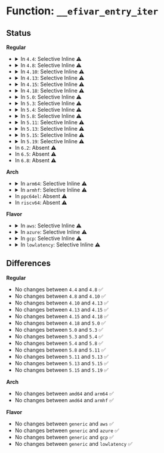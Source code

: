 # Function: <code>__efivar_entry_iter</code>

## Status
<b>Regular</b>
<ul>
<li>
<details>
<summary>In <code>4.4</code>: Selective Inline ⚠️</summary>

```c
int __efivar_entry_iter(int (*func)(struct efivar_entry *, void *), struct list_head *head, void *data, struct efivar_entry **prev);
```

**Collision:** Unique Global

**Inline:** Selective

**Transformation:** False

**Instances:**

```
In drivers/firmware/efi/vars.c (ffffffff816d0fa0)
Location: drivers/firmware/efi/vars.c:1029
Inline: True
Inline callers:
  - drivers/firmware/efi/vars.c:efivar_entry_iter
Direct callers:
  - fs/efivarfs/super.c:efivarfs_kill_sb
  - fs/efivarfs/super.c:efivarfs_fill_super
  - drivers/firmware/efi/efivars.c:efivars_sysfs_exit
```
**Symbols:**

```
ffffffff816d0fa0-ffffffff816d10c5: __efivar_entry_iter (STB_GLOBAL)
```
</details>
</li>
<li>
<details>
<summary>In <code>4.8</code>: Selective Inline ⚠️</summary>

```c
int __efivar_entry_iter(int (*func)(struct efivar_entry *, void *), struct list_head *head, void *data, struct efivar_entry **prev);
```

**Collision:** Unique Global

**Inline:** Selective

**Transformation:** False

**Instances:**

```
In drivers/firmware/efi/vars.c (ffffffff817347a5)
Location: drivers/firmware/efi/vars.c:1020
Inline: True
Inline callers:
  - drivers/firmware/efi/vars.c:efivar_entry_iter
Direct callers:
  - fs/efivarfs/super.c:efivarfs_kill_sb
  - fs/efivarfs/super.c:efivarfs_fill_super
  - drivers/firmware/efi/efivars.c:efivars_sysfs_exit
```
**Symbols:**

```
ffffffff81734220-ffffffff81734345: __efivar_entry_iter (STB_GLOBAL)
```
</details>
</li>
<li>
<details>
<summary>In <code>4.10</code>: Selective Inline ⚠️</summary>

```c
int __efivar_entry_iter(int (*func)(struct efivar_entry *, void *), struct list_head *head, void *data, struct efivar_entry **prev);
```

**Collision:** Unique Global

**Inline:** Selective

**Transformation:** False

**Instances:**

```
In drivers/firmware/efi/vars.c (ffffffff81767a00)
Location: drivers/firmware/efi/vars.c:1041
Inline: True
Direct callers:
  - fs/efivarfs/super.c:efivarfs_kill_sb
  - fs/efivarfs/super.c:efivarfs_fill_super
  - drivers/firmware/efi/efivars.c:efivars_sysfs_exit
```
**Symbols:**

```
ffffffff81767a00-ffffffff81767b25: __efivar_entry_iter (STB_GLOBAL)
```
</details>
</li>
<li>
<details>
<summary>In <code>4.13</code>: Selective Inline ⚠️</summary>

```c
int __efivar_entry_iter(int (*func)(struct efivar_entry *, void *), struct list_head *head, void *data, struct efivar_entry **prev);
```

**Collision:** Unique Global

**Inline:** Selective

**Transformation:** False

**Instances:**

```
In drivers/firmware/efi/vars.c (ffffffff81786530)
Location: drivers/firmware/efi/vars.c:1041
Inline: True
Direct callers:
  - fs/efivarfs/super.c:efivarfs_kill_sb
  - fs/efivarfs/super.c:efivarfs_fill_super
  - drivers/firmware/efi/efivars.c:efivars_sysfs_exit
```
**Symbols:**

```
ffffffff81786530-ffffffff81786655: __efivar_entry_iter (STB_GLOBAL)
```
</details>
</li>
<li>
<details>
<summary>In <code>4.15</code>: Selective Inline ⚠️</summary>

```c
int __efivar_entry_iter(int (*func)(struct efivar_entry *, void *), struct list_head *head, void *data, struct efivar_entry **prev);
```

**Collision:** Unique Global

**Inline:** Selective

**Transformation:** False

**Instances:**

```
In drivers/firmware/efi/vars.c (ffffffff817fc990)
Location: drivers/firmware/efi/vars.c:1041
Inline: True
Direct callers:
  - fs/efivarfs/super.c:efivarfs_kill_sb
  - fs/efivarfs/super.c:efivarfs_fill_super
  - drivers/firmware/efi/efivars.c:efivars_sysfs_exit
```
**Symbols:**

```
ffffffff817fc990-ffffffff817fcab9: __efivar_entry_iter (STB_GLOBAL)
```
</details>
</li>
<li>
<details>
<summary>In <code>4.18</code>: Selective Inline ⚠️</summary>

```c
int __efivar_entry_iter(int (*func)(struct efivar_entry *, void *), struct list_head *head, void *data, struct efivar_entry **prev);
```

**Collision:** Unique Global

**Inline:** Selective

**Transformation:** False

**Instances:**

```
In drivers/firmware/efi/vars.c (ffffffff81846120)
Location: drivers/firmware/efi/vars.c:1041
Inline: True
Direct callers:
  - fs/efivarfs/super.c:efivarfs_kill_sb
  - fs/efivarfs/super.c:efivarfs_fill_super
  - drivers/firmware/efi/efivars.c:efivars_sysfs_exit
```
**Symbols:**

```
ffffffff81846120-ffffffff81846247: __efivar_entry_iter (STB_GLOBAL)
```
</details>
</li>
<li>
<details>
<summary>In <code>5.0</code>: Selective Inline ⚠️</summary>

```c
int __efivar_entry_iter(int (*func)(struct efivar_entry *, void *), struct list_head *head, void *data, struct efivar_entry **prev);
```

**Collision:** Unique Global

**Inline:** Selective

**Transformation:** False

**Instances:**

```
In drivers/firmware/efi/vars.c (ffffffff81872120)
Location: drivers/firmware/efi/vars.c:1098
Inline: True
Direct callers:
  - fs/efivarfs/super.c:efivarfs_kill_sb
  - fs/efivarfs/super.c:efivarfs_fill_super
  - drivers/firmware/efi/efivars.c:efivars_sysfs_exit
```
**Symbols:**

```
ffffffff81872120-ffffffff81872247: __efivar_entry_iter (STB_GLOBAL)
```
</details>
</li>
<li>
<details>
<summary>In <code>5.3</code>: Selective Inline ⚠️</summary>

```c
int __efivar_entry_iter(int (*func)(struct efivar_entry *, void *), struct list_head *head, void *data, struct efivar_entry **prev);
```

**Collision:** Unique Global

**Inline:** Selective

**Transformation:** False

**Instances:**

```
In drivers/firmware/efi/vars.c (ffffffff818b5fa0)
Location: drivers/firmware/efi/vars.c:1085
Inline: True
Direct callers:
  - fs/efivarfs/super.c:efivarfs_kill_sb
  - fs/efivarfs/super.c:efivarfs_fill_super
  - drivers/firmware/efi/efivars.c:efivars_sysfs_exit
```
**Symbols:**

```
ffffffff818b5fa0-ffffffff818b60c9: __efivar_entry_iter (STB_GLOBAL)
```
</details>
</li>
<li>
<details>
<summary>In <code>5.4</code>: Selective Inline ⚠️</summary>

```c
int __efivar_entry_iter(int (*func)(struct efivar_entry *, void *), struct list_head *head, void *data, struct efivar_entry **prev);
```

**Collision:** Unique Global

**Inline:** Selective

**Transformation:** False

**Instances:**

```
In drivers/firmware/efi/vars.c (ffffffff818e8900)
Location: drivers/firmware/efi/vars.c:1085
Inline: True
Direct callers:
  - fs/efivarfs/super.c:efivarfs_kill_sb
  - fs/efivarfs/super.c:efivarfs_fill_super
  - drivers/firmware/efi/efivars.c:efivars_sysfs_exit
```
**Symbols:**

```
ffffffff818e8900-ffffffff818e8a29: __efivar_entry_iter (STB_GLOBAL)
```
</details>
</li>
<li>
<details>
<summary>In <code>5.8</code>: Selective Inline ⚠️</summary>

```c
int __efivar_entry_iter(int (*func)(struct efivar_entry *, void *), struct list_head *head, void *data, struct efivar_entry **prev);
```

**Collision:** Unique Global

**Inline:** Selective

**Transformation:** False

**Instances:**

```
In drivers/firmware/efi/vars.c (ffffffff819bb290)
Location: drivers/firmware/efi/vars.c:1085
Inline: True
Direct callers:
  - fs/efivarfs/super.c:efivarfs_kill_sb
  - fs/efivarfs/super.c:efivarfs_fill_super
  - drivers/firmware/efi/efivars.c:efivars_sysfs_exit
```
**Symbols:**

```
ffffffff819bb290-ffffffff819bb3b9: __efivar_entry_iter (STB_GLOBAL)
```
</details>
</li>
<li>
<details>
<summary>In <code>5.11</code>: Selective Inline ⚠️</summary>

```c
int __efivar_entry_iter(int (*func)(struct efivar_entry *, void *), struct list_head *head, void *data, struct efivar_entry **prev);
```

**Collision:** Unique Global

**Inline:** Selective

**Transformation:** False

**Instances:**

```
In drivers/firmware/efi/vars.c (ffffffff819bd440)
Location: drivers/firmware/efi/vars.c:1077
Inline: True
Direct callers:
  - fs/efivarfs/super.c:efivarfs_kill_sb
  - fs/efivarfs/super.c:efivarfs_fill_super
  - drivers/firmware/efi/efivars.c:efivars_sysfs_exit
```
**Symbols:**

```
ffffffff819bd440-ffffffff819bd569: __efivar_entry_iter (STB_GLOBAL)
```
</details>
</li>
<li>
<details>
<summary>In <code>5.13</code>: Selective Inline ⚠️</summary>

```c
int __efivar_entry_iter(int (*func)(struct efivar_entry *, void *), struct list_head *head, void *data, struct efivar_entry **prev);
```

**Collision:** Unique Global

**Inline:** Selective

**Transformation:** False

**Instances:**

```
In drivers/firmware/efi/vars.c (ffffffff819a1bd0)
Location: drivers/firmware/efi/vars.c:1077
Inline: True
Direct callers:
  - fs/efivarfs/super.c:efivarfs_kill_sb
  - fs/efivarfs/super.c:efivarfs_fill_super
  - drivers/firmware/efi/efivars.c:efivars_sysfs_exit
```
**Symbols:**

```
ffffffff819a1bd0-ffffffff819a1cf9: __efivar_entry_iter (STB_GLOBAL)
```
</details>
</li>
<li>
<details>
<summary>In <code>5.15</code>: Selective Inline ⚠️</summary>

```c
int __efivar_entry_iter(int (*func)(struct efivar_entry *, void *), struct list_head *head, void *data, struct efivar_entry **prev);
```

**Collision:** Unique Global

**Inline:** Selective

**Transformation:** False

**Instances:**

```
In drivers/firmware/efi/vars.c (ffffffff81a4eb90)
Location: drivers/firmware/efi/vars.c:1080
Inline: True
Direct callers:
  - fs/efivarfs/super.c:efivarfs_kill_sb
  - fs/efivarfs/super.c:efivarfs_fill_super
  - drivers/firmware/efi/efivars.c:efivars_sysfs_exit
```
**Symbols:**

```
ffffffff81a4eb90-ffffffff81a4ecb9: __efivar_entry_iter (STB_GLOBAL)
```
</details>
</li>
<li>
<details>
<summary>In <code>5.19</code>: Selective Inline ⚠️</summary>

```c
int __efivar_entry_iter(int (*func)(struct efivar_entry *, void *), struct list_head *head, void *data, struct efivar_entry **prev);
```

**Collision:** Unique Global

**Inline:** Selective

**Transformation:** False

**Instances:**

```
In drivers/firmware/efi/vars.c (ffffffff81bbd860)
Location: drivers/firmware/efi/vars.c:1080
Inline: True
Direct callers:
  - fs/efivarfs/super.c:efivarfs_kill_sb
  - fs/efivarfs/super.c:efivarfs_fill_super
  - drivers/firmware/efi/efivars.c:efivars_sysfs_exit
```
**Symbols:**

```
ffffffff81bbd860-ffffffff81bbd9b7: __efivar_entry_iter (STB_GLOBAL)
```
</details>
</li>
<li>
In <code>6.2</code>: Absent ⚠️
</li>
<li>
In <code>6.5</code>: Absent ⚠️
</li>
<li>
In <code>6.8</code>: Absent ⚠️
</li>
</ul>
<b>Arch</b>
<ul>
<li>
<details>
<summary>In <code>arm64</code>: Selective Inline ⚠️</summary>

```c
int __efivar_entry_iter(int (*func)(struct efivar_entry *, void *), struct list_head *head, void *data, struct efivar_entry **prev);
```

**Collision:** Unique Global

**Inline:** Selective

**Transformation:** False

**Instances:**

```
In drivers/firmware/efi/vars.c (ffff800010b5bc28)
Location: drivers/firmware/efi/vars.c:1085
Inline: True
Direct callers:
  - fs/efivarfs/super.c:efivarfs_kill_sb
  - fs/efivarfs/super.c:efivarfs_fill_super
  - drivers/firmware/efi/efivars.c:efivars_sysfs_exit
```
**Symbols:**

```
ffff800010b5bc28-ffff800010b5bd58: __efivar_entry_iter (STB_GLOBAL)
```
</details>
</li>
<li>
<details>
<summary>In <code>armhf</code>: Selective Inline ⚠️</summary>

```c
int __efivar_entry_iter(int (*func)(struct efivar_entry *, void *), struct list_head *head, void *data, struct efivar_entry **prev);
```

**Collision:** Unique Global

**Inline:** Selective

**Transformation:** False

**Instances:**

```
In drivers/firmware/efi/vars.c (c0c3c7a8)
Location: drivers/firmware/efi/vars.c:1085
Inline: True
Direct callers:
  - fs/efivarfs/super.c:efivarfs_kill_sb
  - fs/efivarfs/super.c:efivarfs_fill_super
  - drivers/firmware/efi/efivars.c:efivars_sysfs_exit
```
**Symbols:**

```
c0c3c7a8-c0c3c8e0: __efivar_entry_iter (STB_GLOBAL)
```
</details>
</li>
<li>
In <code>ppc64el</code>: Absent ⚠️
</li>
<li>
In <code>riscv64</code>: Absent ⚠️
</li>
</ul>
<b>Flavor</b>
<ul>
<li>
<details>
<summary>In <code>aws</code>: Selective Inline ⚠️</summary>

```c
int __efivar_entry_iter(int (*func)(struct efivar_entry *, void *), struct list_head *head, void *data, struct efivar_entry **prev);
```

**Collision:** Unique Global

**Inline:** Selective

**Transformation:** False

**Instances:**

```
In drivers/firmware/efi/vars.c (ffffffff8188b680)
Location: drivers/firmware/efi/vars.c:1085
Inline: True
Direct callers:
  - fs/efivarfs/super.c:efivarfs_kill_sb
  - fs/efivarfs/super.c:efivarfs_fill_super
  - drivers/firmware/efi/efivars.c:efivars_sysfs_exit
```
**Symbols:**

```
ffffffff8188b680-ffffffff8188b7a9: __efivar_entry_iter (STB_GLOBAL)
```
</details>
</li>
<li>
<details>
<summary>In <code>azure</code>: Selective Inline ⚠️</summary>

```c
int __efivar_entry_iter(int (*func)(struct efivar_entry *, void *), struct list_head *head, void *data, struct efivar_entry **prev);
```

**Collision:** Unique Global

**Inline:** Selective

**Transformation:** False

**Instances:**

```
In drivers/firmware/efi/vars.c (ffffffff81843000)
Location: drivers/firmware/efi/vars.c:1085
Inline: True
Direct callers:
  - fs/efivarfs/super.c:efivarfs_kill_sb
  - fs/efivarfs/super.c:efivarfs_fill_super
  - drivers/firmware/efi/efivars.c:efivars_sysfs_exit
```
**Symbols:**

```
ffffffff81843000-ffffffff81843129: __efivar_entry_iter (STB_GLOBAL)
```
</details>
</li>
<li>
<details>
<summary>In <code>gcp</code>: Selective Inline ⚠️</summary>

```c
int __efivar_entry_iter(int (*func)(struct efivar_entry *, void *), struct list_head *head, void *data, struct efivar_entry **prev);
```

**Collision:** Unique Global

**Inline:** Selective

**Transformation:** False

**Instances:**

```
In drivers/firmware/efi/vars.c (ffffffff818dd760)
Location: drivers/firmware/efi/vars.c:1085
Inline: True
Direct callers:
  - fs/efivarfs/super.c:efivarfs_kill_sb
  - fs/efivarfs/super.c:efivarfs_fill_super
  - drivers/firmware/efi/efivars.c:efivars_sysfs_exit
```
**Symbols:**

```
ffffffff818dd760-ffffffff818dd889: __efivar_entry_iter (STB_GLOBAL)
```
</details>
</li>
<li>
<details>
<summary>In <code>lowlatency</code>: Selective Inline ⚠️</summary>

```c
int __efivar_entry_iter(int (*func)(struct efivar_entry *, void *), struct list_head *head, void *data, struct efivar_entry **prev);
```

**Collision:** Unique Global

**Inline:** Selective

**Transformation:** False

**Instances:**

```
In drivers/firmware/efi/vars.c (ffffffff818fa270)
Location: drivers/firmware/efi/vars.c:1085
Inline: True
Direct callers:
  - fs/efivarfs/super.c:efivarfs_kill_sb
  - fs/efivarfs/super.c:efivarfs_fill_super
  - drivers/firmware/efi/efivars.c:efivars_sysfs_exit
```
**Symbols:**

```
ffffffff818fa270-ffffffff818fa399: __efivar_entry_iter (STB_GLOBAL)
```
</details>
</li>
</ul>

## Differences
<b>Regular</b>
<ul>
<li>
No changes between <code>4.4</code> and <code>4.8</code> ✅
</li>
<li>
No changes between <code>4.8</code> and <code>4.10</code> ✅
</li>
<li>
No changes between <code>4.10</code> and <code>4.13</code> ✅
</li>
<li>
No changes between <code>4.13</code> and <code>4.15</code> ✅
</li>
<li>
No changes between <code>4.15</code> and <code>4.18</code> ✅
</li>
<li>
No changes between <code>4.18</code> and <code>5.0</code> ✅
</li>
<li>
No changes between <code>5.0</code> and <code>5.3</code> ✅
</li>
<li>
No changes between <code>5.3</code> and <code>5.4</code> ✅
</li>
<li>
No changes between <code>5.4</code> and <code>5.8</code> ✅
</li>
<li>
No changes between <code>5.8</code> and <code>5.11</code> ✅
</li>
<li>
No changes between <code>5.11</code> and <code>5.13</code> ✅
</li>
<li>
No changes between <code>5.13</code> and <code>5.15</code> ✅
</li>
<li>
No changes between <code>5.15</code> and <code>5.19</code> ✅
</li>
</ul>
<b>Arch</b>
<ul>
<li>
No changes between <code>amd64</code> and <code>arm64</code> ✅
</li>
<li>
No changes between <code>amd64</code> and <code>armhf</code> ✅
</li>
</ul>
<b>Flavor</b>
<ul>
<li>
No changes between <code>generic</code> and <code>aws</code> ✅
</li>
<li>
No changes between <code>generic</code> and <code>azure</code> ✅
</li>
<li>
No changes between <code>generic</code> and <code>gcp</code> ✅
</li>
<li>
No changes between <code>generic</code> and <code>lowlatency</code> ✅
</li>
</ul>
